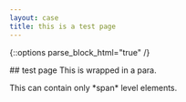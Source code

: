 ```yaml
---
layout: case
title: this is a test page
---
```

{::options parse_block_html="true" /}
<div>
## test page
This is wrapped in a para.
<p>
This can contain only *span* level elements.
</p>
</div>
